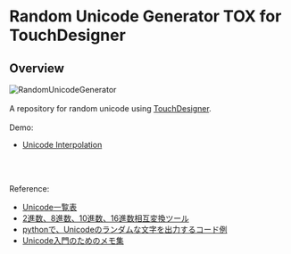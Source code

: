 # Random Unicode Generator TOX for TouchDesigner
## Overview

![RandomUnicodeGenerator](https://github.com/user-attachments/assets/b3164f13-64c4-4198-a5ba-2d50f5ba2756)
<br>
<br>
A repository for random unicode using [TouchDesigner](https://derivative.ca/).
<br>
<br>
Demo:
- [Unicode Interpolation](https://youtu.be/R5WdEn55i54?si=KYVkay8UQqeejyQh)
<br>
<br>

Reference:
- [Unicode一覧表](https://ja.wikipedia.org/wiki/Unicode一覧表)
- [2進数、8進数、10進数、16進数相互変換ツール](https://hogehoge.tk/tool/number.html)
- [pythonで、Unicodeのランダムな文字を出力するコード例](https://mikanixonable.hatenablog.com/entry/2023/09/19/013703)
- [Unicode入門のためのメモ集](https://zenn.dev/kumamoto/scraps/39de5184a96f48)